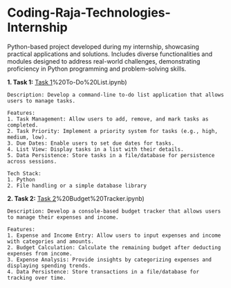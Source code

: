 # Coding-Raja-Technologies-Internship
Python-based project developed during my internship, showcasing practical applications and solutions. Includes diverse functionalities and modules designed to address real-world challenges, demonstrating proficiency in Python programming and problem-solving skills.

**1. Task 1:** [Task 1](https://github.com/Sumanth415/Coding-Raja-Technologies-Internship/blob/main/Task1)%20To-Do%20List.ipynb)
```
Description: Develop a command-line to-do list application that allows users to manage tasks.

Features:
1. Task Management: Allow users to add, remove, and mark tasks as completed.
2. Task Priority: Implement a priority system for tasks (e.g., high, medium, low).
3. Due Dates: Enable users to set due dates for tasks.
4. List View: Display tasks in a list with their details.
5. Data Persistence: Store tasks in a file/database for persistence across sessions.

Tech Stack:
1. Python
2. File handling or a simple database library
```

**2. Task 2:** [Task 2](https://github.com/Sumanth415/Coding-Raja-Technologies-Internship/blob/main/task2)%20Budget%20Tracker.ipynb)
```
Description: Develop a console-based budget tracker that allows users to manage their expenses and income.

Features:
1. Expense and Income Entry: Allow users to input expenses and income with categories and amounts.
2. Budget Calculation: Calculate the remaining budget after deducting expenses from income.
3. Expense Analysis: Provide insights by categorizing expenses and displaying spending trends.
4. Data Persistence: Store transactions in a file/database for tracking over time.
```
